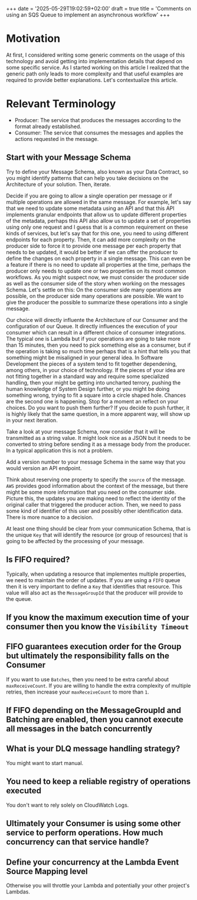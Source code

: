 +++
date = '2025-05-29T19:02:59+02:00'
draft = true
title = 'Comments on using an SQS Queue to implement an asynchronous workflow'
+++

# Motivation

At first, I considered writing some generic comments on the usage of this technology and avoid getting into implementation details that depend on some specific service. As I started working on this article I realized that the generic path only leads to more complexity and that useful examples are required to provide better explanations. Let's contextualize this article.

# Relevant Terminology

* Producer: The service that produces the messages according to the format already established.
* Consumer: The service that consumes the messages and applies the actions requested in the message.

## Start with your Message Schema

Try to define your Message Schema, also known as your Data Contract, so you might identify patterns that can help you take decisions on the Architecture of your solution. Then, iterate.

Decide if you are going to allow a single operation per message or if multiple operations are allowed in the same message. For example, let's say that we need to update some metadata using an API and that this API implements granular endpoints that allow us to update different properties of the metadata, perhaps this API also allow us to update a set of properties using only one request and I guess that is a common requirement on these kinds of services, but let's say that for this one, you need to using different endpoints for each property. Then, it can add more complexity on the producer side to force it to provide one message per each property that needs to be updated, it would be better if we can offer the producer to define the changes on each property in a single message. This can even be a feature if there is no need to update all properties at the time, perhaps the producer only needs to update one or two properties on its most common workflows. As you might suspect now, we must consider the producer side as well as the consumer side of the story when working on the messages Schema. Let's settle on this: On the consumer side many operations are possible, on the producer side many operations are possible. We want to give the producer the possible to summarize these operations into a single message.

Our choice will directly influente the Architecture of our Consumer and the configuration of our Queue. It directly influences the execution of your consumer which can result in a different choice of consumer integrations. The typical one is Lambda but if your operations are going to take more than 15 minutes, then you need to pick something else as a consumer, but if the operation is taking so much time perhaps that is a hint that tells you that something might be misaligned in your general idea. In Software Development the pieces of a system tend to fit together dependening, among others, in your choice of technology. If the pieces of your idea are not fitting together in a standard way and require some specialized handling, then your might be getting into uncharted terrory, pushing the human knowledge of System Design further, or you might be doing something wrong, trying to fit a square into a circle shaped hole. Chances are the second one is happening. Stop for a moment an reflect on your choices. Do you want to push them further? If you decide to push further, it is highly likely that the same question, in a more apparent way, will show up in your next iteration.

Take a look at your message Schema, now consider that it will be transmitted as a string value. It might look nice as a JSON but it needs to be converted to string before sending it as a message body from the producer. In a typical application this is not a problem.

Add a version number to your message Schema in the same way that you would version an API endpoint.

Think about reserving one property to specify the `source` of the message. `AWS` provides good information about the context of the message, but there might be some more information that you need on the consumer side. Picture this, the updates you are making need to reflect the identity of the original caller that triggered the producer action. Then, we need to pass some kind of identifier of this user and possibly other identification data. There is more nuance to a decision.

At least one thing should be clear from your communication Schema, that is the unique `Key` that will identify the resource (or group of resources) that is going to be affected by the processing of your message.

## Is FIFO required?

Typically, when updating a resource that implementes multiple properties, we need to maintain the order of updates. If you are using a `FIFO` queue then it is very important to define a `Key` that identifies that resource. This value will also act as the `MessageGroupId` that the producer will provide to the queue.

## If you know the maximum execution time of your consumer then you know the `Visibility Timeout`

## FIFO guarantees execution order for the Group but ultimately the responsibility falls on the Consumer

If you want to use `Batches`, then you need to be extra careful about `maxReceiveCount`. If you are willing to handle the extra complexity of multiple retries, then increase your `maxReceiveCount` to more than `1`.

## If FIFO depending on the MessageGroupId and Batching are enabled, then you cannot execute all messages in the batch concurrently

## What is your DLQ message handling strategy?

You might want to start manual.

## You need to keep a reliable registry of operations executed

You don't want to rely solely on CloudWatch Logs.

## Ultimately your Consumer is using some other service to perform operations. How much concurrency can that service handle?

## Define your concurrency at the Lambda Event Source Mapping level

Otherwise you will throttle your Lambda and potentially your other project's Lambdas.
